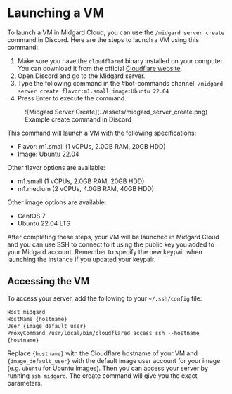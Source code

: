 # Launching a VM

To launch a VM in Midgard Cloud, you can use the `/midgard server create` command in Discord. Here are the steps to launch a VM using this command:

1. Make sure you have the `cloudflared` binary installed on your computer. You can download it from the official [Cloudflare website](https://developers.cloudflare.com/cloudflare-one/connections/connect-apps/install-and-setup/installation).
2. Open Discord and go to the Midgard server.
3. Type the following command in the #bot-commands channel: `/midgard server create flavor:m1.small image:Ubuntu 22.04`
4. Press Enter to execute the command.
<figure markdown>
  ![Midgard Server Create](../assets/midgard_server_create.png)
  <figcaption>Example create command in Discord</figcaption>
</figure>
This command will launch a VM with the following specifications:

- Flavor: m1.small (1 vCPUs, 2.0GB RAM, 20GB HDD)
- Image: Ubuntu 22.04

Other flavor options are available:

- m1.small (1 vCPUs, 2.0GB RAM, 20GB HDD)
- m1.medium (2 vCPUs, 4.0GB RAM, 40GB HDD)

Other image options are available:

- CentOS 7
- Ubuntu 22.04 LTS

After completing these steps, your VM will be launched in Midgard Cloud and you can use SSH to connect to it using the public key you added to your Midgard account. Remember to specify the new keypair when launching the instance if you updated your keypair.

## Accessing the VM

To access your server, add the following to your `~/.ssh/config` file:
```ssh-config
Host midgard
HostName {hostname}
User {image_default_user}
ProxyCommand /usr/local/bin/cloudflared access ssh --hostname {hostname}
```

Replace `{hostname}` with the Cloudflare hostname of your VM and `{image_default_user}` with the default image user account for your image (e.g. `ubuntu` for Ubuntu images). Then you can access your server by running `ssh midgard`. The create command will give you the exact parameters.
